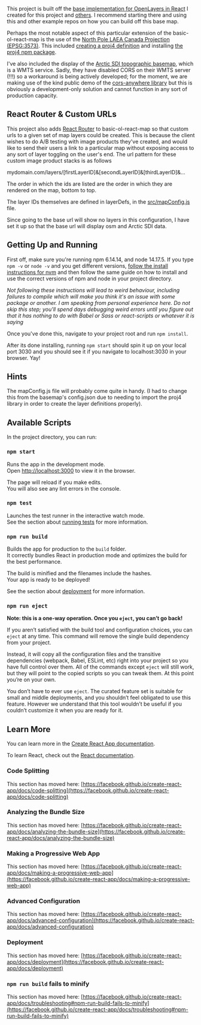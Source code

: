 This project is built off the [base implementation for OpenLayers in React](https://github.com/lyramer/basic-ol-react-map) I created for this project and [others](https://github.com/lyramer/parcel-vegetation). I recommend starting there and using this and other example repos on how you can build off this base map.

Perhaps the most notable aspect of this particular extension of the basic-ol-react-map is the use of the [North Pole LAEA Canada Projection (EPSG:3573)](https://epsg.io/3573). This included [creating a proj4 definition](https://openlayers.org/en/latest/apidoc/module-ol_proj_proj4.html) and installing [the proj4 npm package](https://www.npmjs.com/package/proj4).

I've also included the display of the [Arctic SDI topographic basemap](https://arctic-sdi.org/services/topografic-basemap/), which is a WMTS service. Sadly, they have disabled CORS on their WMTS server (!!!) so a workaround is being actively developed; for the moment, we are making use of the kind public demo of the [cors-anywhere library](https://github.com/Rob--W/cors-anywhere/) but this is obviously a development-only solution and cannot function in any sort of production capacity.

## React Router & Custom URLs

This project also adds [React Router](https://reactrouter.com/) to basic-ol-react-map so that custom urls to a given set of map layers could be created. This is because the client wishes to do A/B testing with image products they've created, and would like to send their users a link to a particular map without exposing access to any sort of layer toggling on the user's end. The url pattern for these custom image product stacks is as follows

mydomain.com/layers/[firstLayerID]&[secondLayerID]&[thirdLayerID]&...

The order in which the ids are listed are the order in which they are rendered on the map, bottom to top.

The layer IDs themselves are defined in layerDefs, in the [src/mapConfig.js](/src/mapConfig.js) file. 

Since going to the base url will show no layers in this configuration, I have set it up so that the base url will display osm and Arctic SDI data. 

## Getting Up and Running

First off, make sure you're running npm 6.14.14, and node 14.17.5. If you type `npm -v` or `node -v` and you get different versions, [follow the install instructions for nvm](https://github.com/nvm-sh/nvm) and then follow the same guide on how to install and use the correct versions of npm and node in your project directory.

*Not following these instructions will lead to weird behaviour, including failures to compile which will make you think it's an issue with some package or another. I am speaking from personal experience here. Do not skip this step; you'll spend days debugging weird errors until you figure out that it has nothing to do with Babel or Sass or react-scripts or whatever it is saying*

Once you've done this, navigate to your project root and run `npm install`. 

After its done installing, running `npm start` should spin it up on your local port 3030 and you should see it if you navigate to localhost:3030 in your browser. Yay!


## Hints

The mapConfig.js file will probably come quite in handy. (I had to change this from the basemap's config.json due to needing to import the proj4 library in order to create the layer definitions properly).


## Available Scripts

In the project directory, you can run:

### `npm start`

Runs the app in the development mode.\
Open [http://localhost:3000](http://localhost:3000) to view it in the browser.

The page will reload if you make edits.\
You will also see any lint errors in the console.

### `npm test`

Launches the test runner in the interactive watch mode.\
See the section about [running tests](https://facebook.github.io/create-react-app/docs/running-tests) for more information.

### `npm run build`

Builds the app for production to the `build` folder.\
It correctly bundles React in production mode and optimizes the build for the best performance.

The build is minified and the filenames include the hashes.\
Your app is ready to be deployed!

See the section about [deployment](https://facebook.github.io/create-react-app/docs/deployment) for more information.

### `npm run eject`

**Note: this is a one-way operation. Once you `eject`, you can’t go back!**

If you aren’t satisfied with the build tool and configuration choices, you can `eject` at any time. This command will remove the single build dependency from your project.

Instead, it will copy all the configuration files and the transitive dependencies (webpack, Babel, ESLint, etc) right into your project so you have full control over them. All of the commands except `eject` will still work, but they will point to the copied scripts so you can tweak them. At this point you’re on your own.

You don’t have to ever use `eject`. The curated feature set is suitable for small and middle deployments, and you shouldn’t feel obligated to use this feature. However we understand that this tool wouldn’t be useful if you couldn’t customize it when you are ready for it.

## Learn More

You can learn more in the [Create React App documentation](https://facebook.github.io/create-react-app/docs/getting-started).

To learn React, check out the [React documentation](https://reactjs.org/).

### Code Splitting

This section has moved here: [https://facebook.github.io/create-react-app/docs/code-splitting](https://facebook.github.io/create-react-app/docs/code-splitting)

### Analyzing the Bundle Size

This section has moved here: [https://facebook.github.io/create-react-app/docs/analyzing-the-bundle-size](https://facebook.github.io/create-react-app/docs/analyzing-the-bundle-size)

### Making a Progressive Web App

This section has moved here: [https://facebook.github.io/create-react-app/docs/making-a-progressive-web-app](https://facebook.github.io/create-react-app/docs/making-a-progressive-web-app)

### Advanced Configuration

This section has moved here: [https://facebook.github.io/create-react-app/docs/advanced-configuration](https://facebook.github.io/create-react-app/docs/advanced-configuration)

### Deployment

This section has moved here: [https://facebook.github.io/create-react-app/docs/deployment](https://facebook.github.io/create-react-app/docs/deployment)

### `npm run build` fails to minify

This section has moved here: [https://facebook.github.io/create-react-app/docs/troubleshooting#npm-run-build-fails-to-minify](https://facebook.github.io/create-react-app/docs/troubleshooting#npm-run-build-fails-to-minify)
